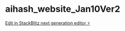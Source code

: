 # aihash_website_Jan10Ver2

[Edit in StackBlitz next generation editor ⚡️](https://stackblitz.com/~/github.com/barkalona/aihash_website_Jan10Ver2)